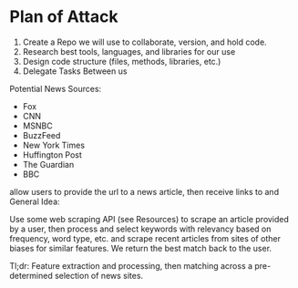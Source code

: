 # Plan of Attack

1. Create a Repo we will use to collaborate, version, and hold code. 
2. Research best tools, languages, and libraries for our use
3. Design code structure \(files, methods, libraries, etc.\)
4. Delegate Tasks Between us

Potential News Sources:

* Fox
* CNN
* MSNBC
* BuzzFeed
* New York Times
* Huffington Post
* The Guardian 
* BBC 

 allow users to provide the url to a news article, then receive links to and General Idea:

Use some web scraping API \(see Resources\) to scrape an article provided by a user, then process and select keywords with relevancy based on frequency, word type, etc. and scrape recent articles from sites of other biases for similar features. We return the best match back to the user. 

Tl;dr: Feature extraction and processing, then matching across a pre-determined selection of news sites. 

